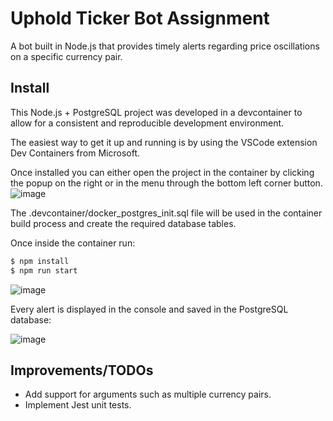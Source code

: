 # Uphold Ticker Bot Assignment
A bot built in Node.js that provides timely alerts regarding price oscillations on a specific currency pair. 

## Install
This Node.js + PostgreSQL project was developed in a devcontainer to allow for a consistent and reproducible development environment.

The easiest way to get it up and running is by using the VSCode extension Dev Containers from Microsoft.

Once installed you can either open the project in the container by clicking the popup on the right or in the menu through the bottom left corner button. 
![image](https://github.com/tiagofs/uphold-ticker-bot/assets/20630774/d01b6440-e1e6-4882-9f06-ca4171ce0e24)

The .devcontainer/docker_postgres_init.sql file will be used in the container build process and create the required database tables.

Once inside the container run:
```bash
$ npm install
$ npm run start
```

![image](https://github.com/tiagofs/uphold-ticker-bot/assets/20630774/839d9480-e0f5-4af1-8d55-6a34c66bd153)

Every alert is displayed in the console and saved in the PostgreSQL database:

![image](https://github.com/tiagofs/uphold-ticker-bot/assets/20630774/4ff29718-73d8-4047-93b0-bf5fcb04091b)


## Improvements/TODOs
- Add support for arguments such as multiple currency pairs.
- Implement Jest unit tests.
